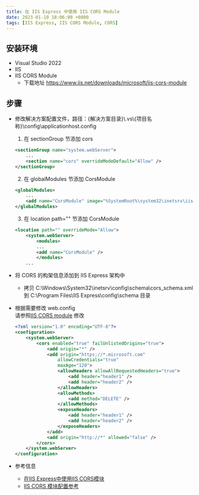 ```yaml
---
title: 在 IIS Express 中使用 IIS CORS Module
date: 2023-01-10 18:06:08 +0800
tags: [IIS Express, IIS CORS Module, CORS]
---
```


## 安装环境
- Visual Studio 2022
- IIS
- IIS CORS Module
  - 下载地址 https://www.iis.net/downloads/microsoft/iis-cors-module

## 步骤
- 修改解决方案配置文件，路径：{解决方案目录}\\.vs\\{项目名称}\config\applicationhost.config 
    1. 在 sectionGroup 节添加 cors
    ```xml
    <sectionGroup name="system.webServer">
        ...
        <section name="cors" overrideModeDefault="Allow" />
    </sectionGroup>
    ```

    2. 在 globalModules 节添加 CorsModule
    ```xml
    <globalModules>
        ...
        <add name="CorsModule" image="%SystemRoot%\system32\inetsrv\iiscors.dll" />
    </globalModules>
    ```

    3. 在 location path="" 节添加 CorsModule
    ```xml
    <location path="" overrideMode="Allow">
        <system.webServer>
            <modules>
            ...
            <add name="CorsModule" />
            </modules>
        ...
    ```

- 将 CORS 的构架信息添加到 IIS Express 架构中  
  - 拷贝 C:\Windows\System32\inetsrv\config\schema\cors_schema.xml 到 C:\Program Files\IIS Express\config\schema 目录  
- 根据需要修改 web.config  
    请参照[IIS CORS module](https://learn.microsoft.com/en-us/iis/extensions/cors-module/cors-module-configuration-reference) 修改
    ```xml
    <?xml version="1.0" encoding="UTF-8"?>
    <configuration>
        <system.webServer>
            <cors enabled="true" failUnlistedOrigins="true">
                <add origin="*" />
                <add origin="https://*.microsoft.com"
                    allowCredentials="true"
                    maxAge="120"> 
                    <allowHeaders allowAllRequestedHeaders="true">
                        <add header="header1" />
                        <add header="header2" />
                    </allowHeaders>
                    <allowMethods>
                        <add method="DELETE" />
                    </allowMethods>
                    <exposeHeaders>
                        <add header="header1" />
                        <add header="header2" />
                    </exposeHeaders>
                </add>
                <add origin="http://*" allowed="false" />
            </cors>
        </system.webServer>
    </configuration>
    ```
- 参考信息
  - [在IIS Express中使用IIS CORS模块](https://qiita.com/nt-7/items/9f892b67980901f1a378)
  - [IIS CORS 模块配置参考](https://learn.microsoft.com/en-us/iis/extensions/cors-module/cors-module-configuration-reference)
